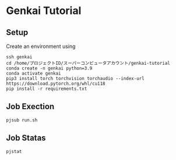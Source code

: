 # Genkai Tutorial

## Setup
Create an environment using
```
ssh genkai
cd /home/プロジェクトID/スーパーコンピュータアカウント/genkai-tutorial
conda create -n genkai python=3.9
conda activate genkai
pip3 install torch torchvision torchaudio --index-url https://download.pytorch.org/whl/cu118
pip install -r requirements.txt
```
## Job Exection
```
pjsub run.sh
```
## Job Statas
```
pjstat
```
